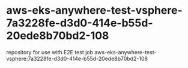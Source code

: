 # aws-eks-anywhere-test-vsphere-7a3228fe-d3d0-414e-b55d-20ede8b70bd2-108
repository for use with E2E test job aws-eks-anywhere-test-vsphere:7a3228fe-d3d0-414e-b55d-20ede8b70bd2-108
